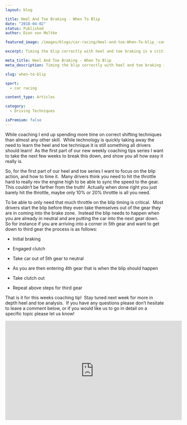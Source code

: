 ```yaml
---
layout: blog

title: Heel And Toe Braking - When To Blip
date: "2018-04-02"
status: Published
author: Dion von Moltke

featured_image: /images/blogs/car-racing/Heel-and-toe-When-To-blip_-compressor.jpg

excerpt: Timing the blip correctly with heel and toe braking is a critical factor to a successful downshift. Find out the perfect time here.

meta_title: Heel And Toe Braking - When To Blip
meta_description: Timing the blip correctly with heel and toe braking is a critical factor to a successful downshift. Find out the perfect time here.

slug: when-to-blip

sport:
  - car racing

content_type: Articles

category:
  - Driving Techniques

isPremium: false
---
```


While coaching I end up spending more time on correct shifting techniques than almost any other skill.  While technology is quickly taking away the need to learn the heel and toe technique it is still something all drivers should learn!  As the first part of our new weekly coaching tips series I want to take the next few weeks to break this down, and show you all how easy it really is.

So, for the first part of our heel and toe series I want to focus on the blip action, and how to time it.  Many drivers think you need to hit the throttle hard to really rev the engine high to be able to sync the speed to the gear.  This couldn’t be farther from the truth!  Actually when done right you just barely hit the throttle, maybe only 10% or 20% throttle is all you need.

To be able to only need that much throttle on the blip timing is critical.  Most drivers start the blip before they even take themselves out of the gear they are in coming into the brake zone.  Instead the blip needs to happen when you are already in neutral and are putting the car into the next gear down.  So for instance if you are arriving into a corner in 5th gear and want to get down to third gear the process is as follows:

- Initial braking

* Engaged clutch

- Take car out of 5th gear to neutral

* As you are then entering 4th gear that is when the blip should happen

- Take clutch out

* Repeat above steps for third gear

That is it for this weeks coaching tip!  Stay tuned next week for more in depth heel and toe analysis.  If you have any questions please don’t hesitate to leave a comment below, or if you would like us to go in detail on a specific topic please let us know!

<iframe title="Blog iFrame" id="videoIframe" width="560" height="315" src="https://www.youtube.com/embed/VwXRIyLpIBM" frameborder="0" allow="accelerometer; autoplay; encrypted-media; gyroscope; picture-in-picture" allowfullscreen></iframe>
